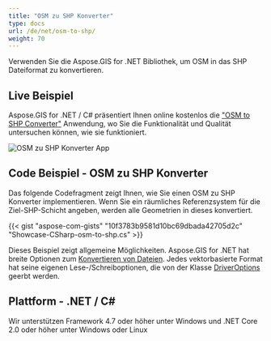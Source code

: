 ```yaml
---
title: "OSM zu SHP Konverter"
type: docs
url: /de/net/osm-to-shp/
weight: 70
---
```


Verwenden Sie die Aspose.GIS for .NET Bibliothek, um OSM in das SHP Dateiformat zu konvertieren.

## **Live Beispiel**

Aspose.GIS for .NET / C# präsentiert Ihnen online kostenlos die ["OSM to SHP Converter"](https://products.aspose.app/gis/conversion/osm-to-shp) Anwendung, wo Sie die Funktionalität und Qualität untersuchen können, wie sie funktioniert.

![OSM zu SHP Konverter App](conversion.png)

## **Code Beispiel - OSM zu SHP Konverter**

Das folgende Codefragment zeigt Ihnen, wie Sie einen OSM zu SHP Konverter implementieren. Wenn Sie ein räumliches Referenzsystem für die Ziel-SHP-Schicht angeben, werden alle Geometrien in dieses konvertiert. 

{{< gist "aspose-com-gists" "10f3783b9581d10bc69dbada42705d2c" "Showcase-CSharp-osm-to-shp.cs" >}}

Dieses Beispiel zeigt allgemeine Möglichkeiten. Aspose.GIS for .NET hat breite Optionen zum [Konvertieren von Dateien](https://docs.aspose.com/gis/net/vector-layers/). Jedes vektorbasierte Format hat seine eigenen Lese-/Schreiboptionen, die von der Klasse [DriverOptions](https://reference.aspose.com/gis/net/aspose.gis/driveroptions) geerbt werden.

## **Plattform - .NET / C#**

Wir unterstützen Framework 4.7 oder höher unter Windows und .NET Core 2.0 oder höher unter Windows oder Linux
